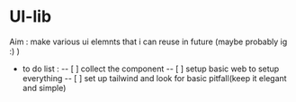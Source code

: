 # UI-lib
Aim : make various ui elemnts that i can reuse in future (maybe probably ig :) )
- to do list :
-- [ ] collect the component 
-- [ ] setup basic web to setup everything 
-- [ ] set up tailwind and look for basic pitfall(keep it elegant and simple)
